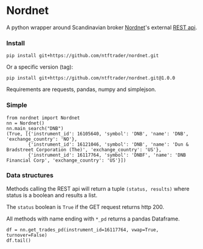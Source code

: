 # Nordnet

A python wrapper around Scandinavian broker [Nordnet](https://www.nordnet.no)'s external [REST api](https://api.test.nordnet.se/).

### Install
```
pip install git+https://github.com/ntftrader/nordnet.git
```

Or a specific version (tag):
```
pip install git+https://github.com/ntftrader/nordnet.git@1.0.0
```

Requirements are requests, pandas, numpy and simplejson.
### Simple
```
from nordnet import Nordnet
nn = Nordnet()
nn.main_search("DNB")
(True, [{'instrument_id': 16105640, 'symbol': 'DNB', 'name': 'DNB', 'exchange_country': 'NO'},
        {'instrument_id': 16121046, 'symbol': 'DNB', 'name': 'Dun & Bradstreet Corporation (The)', 'exchange_country': 'US'},
        {'instrument_id': 16117764, 'symbol': 'DNBF', 'name': 'DNB Financial Corp', 'exchange_country': 'US'}])

```

### Data structures
Methods calling the REST api will return a tuple `(status, results)` where status is a boolean and results a list.

The `status` boolean is `True` if the GET request returns http 200.

All methods with name ending with `*_pd` returns a pandas Dataframe.
```
df = nn.get_trades_pd(instrument_id=16117764, vwap=True, turnover=False)
df.tail()
```

